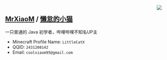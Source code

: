<img align="right" src="https://github-readme-stats.vercel.app/api?username=mrxiaom&show_icons=true&title_color=00FFC6&text_color=F8F8FF&icon_color=fff000&bg_color=30,10111E,2D3052&hide_border=true&locale=cn">

<h2><a href="https://github.com/MrXiaoM" target="_blank">MrXiaoM</a> / <a href="https://space.bilibili.com/330771760" target="_blank">懒怠的小猫</a></h2>



一只普通的 Java 初学者，哔哩哔哩不知名UP主  
* Minecraft Profile Name: `LittleCatX`  
* QQID: `2431208142`  
* Email: `coolxiaom95@gmail.com`
